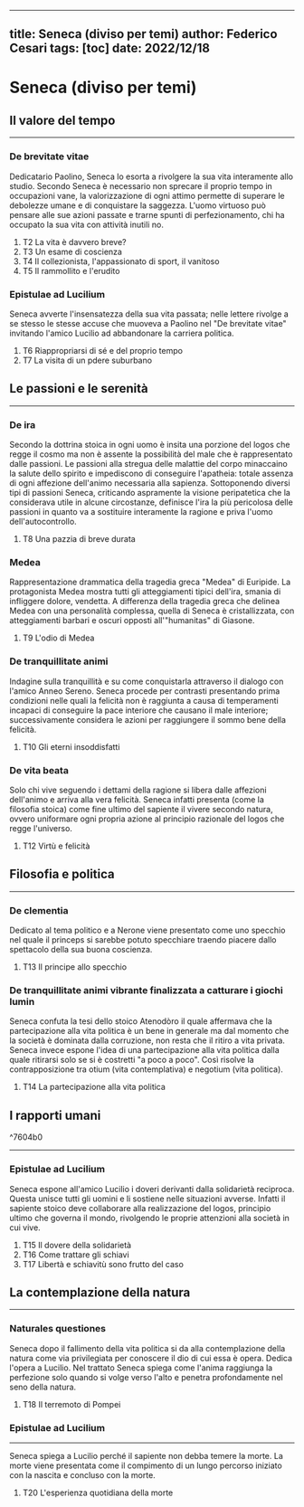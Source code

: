 
---
title: Seneca (diviso per temi)
author: Federico Cesari
tags: [toc]
date: 2022/12/18
---

# Seneca (diviso per temi) 

## Il valore del tempo
---
### De brevitate vitae
Dedicatario Paolino, Seneca lo esorta a rivolgere la sua vita interamente allo studio. Secondo Seneca è necessario non sprecare il proprio tempo in occupazioni vane, la valorizzazione di ogni attimo permette di superare le debolezze umane e di conquistare la saggezza. L'uomo virtuoso può pensare alle sue azioni passate e trarne spunti di perfezionamento, chi ha occupato la sua vita con attività inutili no.

1. T2  La vita è davvero breve?    
2. T3  Un esame di coscienza
3. T4  Il collezionista, l'appassionato di sport, il vanitoso
4. T5  Il rammollito e l'erudito

### Epistulae ad Lucilium
Seneca avverte l'insensatezza della sua vita passata; nelle lettere rivolge a se stesso le stesse accuse che muoveva a Paolino nel "De brevitate vitae" invitando l'amico Lucilio ad abbandonare la carriera politica.

1. T6  Riappropriarsi di sé e del proprio tempo
2. T7  La visita di un pdere suburbano



## Le passioni e le serenità
---
### De ira 
Secondo la dottrina stoica in ogni uomo è insita una porzione del logos che regge il cosmo ma non è assente la possibilità del male che è rappresentato dalle passioni. Le passioni alla stregua delle malattie del corpo minaccaino la salute dello spirito e impediscono di conseguire l'apatheia: totale assenza di ogni affezione dell'animo necessaria alla sapienza.
Sottoponendo diversi tipi di passioni Seneca, criticando aspramente la visione peripatetica che la considerava utile in alcune circostanze, definisce l'ira la più pericolosa delle passioni in quanto va a sostituire interamente la ragione e priva l'uomo dell'autocontrollo.

1. T8  Una pazzia di breve durata


### Medea                                                                                     
Rappresentazione drammatica della tragedia greca "Medea" di Euripide. La protagonista Medea mostra tutti gli atteggiamenti tipici dell'ira, smania di infliggere dolore, vendetta. A differenza della tragedia greca che delinea Medea con una personalità complessa, quella di Seneca è cristallizzata, con atteggiamenti barbari e oscuri opposti all'"humanitas" di Giasone.

1. T9  L'odio di Medea



### De tranquillitate animi                                                                    
Indagine sulla tranquillità e su come conquistarla attraverso il dialogo con l'amico Anneo Sereno. Seneca procede per contrasti presentando prima condizioni nelle quali la felicità non è raggiunta a causa di temperamenti incapaci di conseguire la pace interiore che causano il male interiore; successivamente considera le azioni per raggiungere il sommo bene della felicità.

1. T10 Gli eterni insoddisfatti


### De vita beata                                                                              
Solo chi vive seguendo i dettami della ragione si libera dalle affezioni dell'animo e arriva alla vera felicità. Seneca infatti presenta (come la filosofia stoica) come fine ultimo del sapiente il vivere secondo natura, ovvero uniformare ogni propria azione al principio razionale del logos che regge l'universo.

1. T12 Virtù e felicità



## Filosofia e politica
---
### De clementia                                                                              
Dedicato al tema politico e a Nerone viene presentato come uno specchio nel quale il princeps si sarebbe potuto specchiare traendo piacere dallo spettacolo della sua buona coscienza.

1. T13 Il principe allo specchio


### De tranquillitate animi                      vibrante finalizzata a catturare i giochi lumin                                              
Seneca confuta la tesi dello stoico Atenodòro il quale affermava che la partecipazione alla vita politica è un bene in generale ma dal momento che la società è dominata dalla corruzione, non resta che il ritiro a vita privata. Seneca invece espone l'idea di una partecipazione alla vita politica dalla quale ritirarsi solo se si è costretti "a poco a poco". Così risolve la contrapposizione tra otium (vita contemplativa) e negotium (vita politica).

1. T14 La partecipazione alla vita politica



## I rapporti umani

^7604b0

---
### Epistulae ad Lucilium                      
Seneca espone all'amico Lucilio i doveri derivanti dalla solidarietà reciproca. Questa unisce tutti gli uomini e li sostiene nelle situazioni avverse. Infatti il sapiente stoico deve collaborare alla realizzazione del logos, principio ultimo che governa il mondo, rivolgendo le proprie attenzioni alla società in cui vive.

1. T15 Il dovere della solidarietà 
2. T16 Come trattare gli schiavi
3. T17 Libertà e schiavitù sono frutto del caso


## La contemplazione della natura
---
### Naturales questiones
Seneca dopo il fallimento della vita politica si da alla contemplazione della natura come via privilegiata per conoscere il dio di cui essa è opera. Dedica l'opera a Lucilio. 
Nel trattato Seneca spiega come l'anima raggiunga la perfezione solo quando si volge verso l'alto e penetra profondamente nel seno della natura.

1. T18 Il terremoto di Pompei

### Epistulae ad Lucilium
---
Seneca spiega a Lucilio perché il sapiente non debba temere la morte. La morte viene presentata come il compimento di un lungo percorso iniziato con la nascita e concluso con la morte.

1. T20 L'esperienza quotidiana della morte
